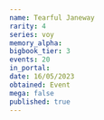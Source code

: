 ```yaml
---
name: Tearful Janeway
rarity: 4
series: voy
memory_alpha:
bigbook_tier: 3
events: 20
in_portal:
date: 16/05/2023
obtained: Event
mega: false
published: true
---
```



